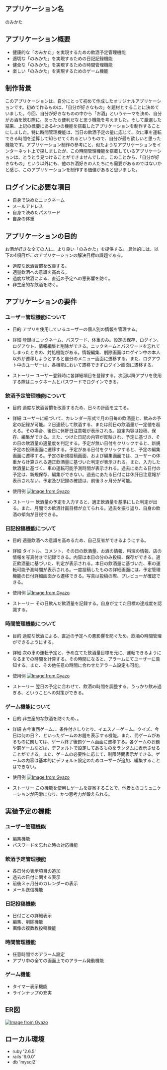 ## アプリケーション名

のみかた

## アプリケーション概要

- 健康的な「のみかた」を実現するための飲酒予定管理機能
- 適切な「のみかた」を実現するための日記記録機能
- 健全な「のみかた」を実現するための時間管理機能
- 楽しい「のみかた」を実現するためのゲーム機能

## 制作背景
このアプリケーションは、自分にとって初めて作成したオリジナルアプリケーションです。初めて作るものは、「自分が好きなもの」を題材とすることに決めていました。今回、自分が好きなものの中から「お酒」というテーマを決め、自分がお酒を飲む際に、あったら便利だなと思う機能を考えました。そして厳選した結果、上記の概要にある4つの機能を搭載したアプリケーションを制作することにしました。特に時間管理機能は、当日の飲酒予定の量に応じて、次に車を運転できる時間を逆算して知らせてくれるというもので、自分が最も欲しいと思った機能です。アプリケーション制作の参考にと、似たようなアプリケーションをインターネット上で探しましたが、この時間管理機能を搭載しているアプリケーションは、とうとう見つけることができませんでした。このことから、「自分が好きなもの」という以外にも、他のお酒好きの人たちにも需要があるのではないかと感じ、このアプリケーションを制作する価値があると思いました。

## ログインに必要な項目

- 自身で決めたニックネーム
- メールアドレス
- 自身で決めたパスワード
- 自身の体重

## アプリケーションの目的

お酒が好きな全ての人に、より良い「のみかた」を提供する。
具体的には、以下の4項目がこのアプリケーションの解決目標の課題である。
- 過度な飲酒習慣を改善する。
- 適量飲酒への意識を高める。
- 過度な飲酒による、直近の予定への悪影響を防ぐ。
- 非生産的な飲酒を防ぐ。

## アプリケーションの要件

### ユーザー管理機能について

- 目的
アプリを使用しているユーザーの個人別の情報を管理する。

- 詳細
登録はニックネーム、パスワード、体重のみ。設定の保存、ログイン、ログアウト、情報編集と削除ができる。ニックネームとパスワードを忘れてしまったときの、対処機能がある。情報編集、削除画面はログイン中の本人以外が遷移しようとすると自分のメニュー画面に遷移する。また、ログアウト中のユーザーは、各機能において遷移できずログイン画面に遷移する。

- ストーリー
ユーザー登録時に各詳細項目を登録する。次回以降アプリを使用する際はニックネームとパスワードでログインできる。

### 飲酒予定管理機能について

- 目的
過度な飲酒習慣を改善するため、日々の計画を立てる。

- 詳細
ユーザーに紐づいて、カレンダー形式で月の日毎の飲酒量と、飲みの予定の記録が可能。２日連続して飲酒する、または前日の飲酒量が一定値を超える。その場合、後日に休肝日注意報が表示される。設定内容は投稿、保存、編集ができる。また、つけた日記の内容が反映され、予定に基づき、その日の飲酒量の適量度を判定する。予定が無い日付をクリックすると、新規予定の投稿画面に遷移する。予定がある日付をクリックすると、予定の編集画面に遷移する。予定の新規投稿画面、および編集画面では、ユーザーの体重から計算される適正飲酒量に基づいた判定が表示される。また、入力した飲酒量に基づく、車の運転可能予測時間が表示される。過去にあたる日付の予定は、新規保存、編集ができない。過去にあたる日付には休肝日注意報が表示されない。予定及び記録の確認は、前後３ヶ月分が可能。

- 使用例
[![Image from Gyazo](https://i.gyazo.com/ab8eeeed8646d64428ad0e55ad198ef5.gif)](https://gyazo.com/ab8eeeed8646d64428ad0e55ad198ef5)

- ストーリー
飲酒量の予定を入力すると、適正飲酒量を基準にした判定が出る。また、月間での飲酒計画目標が立てられる。過去を振り返り、自身の飲酒の傾向が目視できる。

### 日記投稿機能について

- 目的
適量飲酒への意識を高めるため、自己反省ができるようにする。

- 詳細
タイトル、コメント、その日の飲酒量、お酒の情報、料理の情報、店の情報を写真付きで記録できる。内容は本日の分のみ投稿、保存ができる。適正飲酒量に基づいた、判定が表示される。本日の飲酒量に基づいた、車の運転可能予測時間が表示される。一度投稿したものの詳細画面には、予定管理機能の日付詳細画面から遷移できる。写真は投稿の際、プレビューが確認できる。

- 使用例
[![Image from Gyazo](https://i.gyazo.com/db766598ef660436e9fea82acb3596e7.gif)](https://gyazo.com/db766598ef660436e9fea82acb3596e7)

- ストーリー
その日飲んだ飲酒量を記録する。自身が立てた目標の達成度を認識する。

### 時間管理機能について

- 目的
過度な飲酒による、直近の予定への悪影響を防ぐため、飲酒の時間管理ができるようにする。

- 詳細
次の車の運転予定と、予め立てた飲酒量目標を元に、運転できるようになるまでの時間を計算する。その時間になると、アラームにてユーザーに告知する。また、その他任意の時間に合わせたアラーム設定も可能。

- 使用例
[![Image from Gyazo](https://i.gyazo.com/e02a7789c6480b4fc20e7bef1a1e35d0.gif)](https://gyazo.com/e02a7789c6480b4fc20e7bef1a1e35d0)

- ストーリー
翌日の予定に合わせて、飲酒の時間を調整する。うっかり飲み過ぎる、ということへの対策ができる。

### ゲーム機能について

- 目的
非生産的な飲酒を防ぐため、。

- 詳細
古今東西ゲーム、、条件付きしりとり、イエスノーゲーム、クイズ、今日は何の日？、といったゲームのお題を表示する機能。また、罰ゲームがあるものに関しては、ゲーム終了後罰ゲーム画面に遷移する。各ゲームのお題や罰ゲームなどは、デフォルトで設定してあるものをランダムに表示させることができる。また、ゲームの必要性に応じて、制限時間表示ができる。ゲームの内容は基本的にデフォルト設定のためユーザーが追加、編集することはできない。

- 使用例
[![Image from Gyazo](https://i.gyazo.com/950999ee47f7d2eb1a02755ef3223a44.gif)](https://gyazo.com/950999ee47f7d2eb1a02755ef3223a44)

- ストーリー
この機能を使用しゲームを提案することで、他者とのコミュニケーションが円滑になり、かつ思考力が鍛えられる。

## 実装予定の機能

### ユーザー管理機能
- 編集機能
- パスワードを忘れた時の対応機能

### 飲酒予定管理機能

- 各日付の表示項目の追加
- 過去の日付に関する表示
- 前後３ヶ月分のカレンダーの表示
- メール送信機能

### 日記投稿機能

- 日付ごとの詳細表示
- 編集、削除機能
- 画像の複数枚投稿機能

### 時間管理機能

- 任意時間でのアラーム設定
- アプリ中の全ての画面上でのアラーム発動機能

### ゲーム機能

- タイマー表示機能
- ラインナップの充実

## ER図

[![Image from Gyazo](https://i.gyazo.com/905e3bd444eeb1fbbe65b3fa532d9a88.png)](https://gyazo.com/905e3bd444eeb1fbbe65b3fa532d9a88)

## ローカル環境

- ruby '2.6.5'
- rails '6.0.0'
- db 'mysql2'